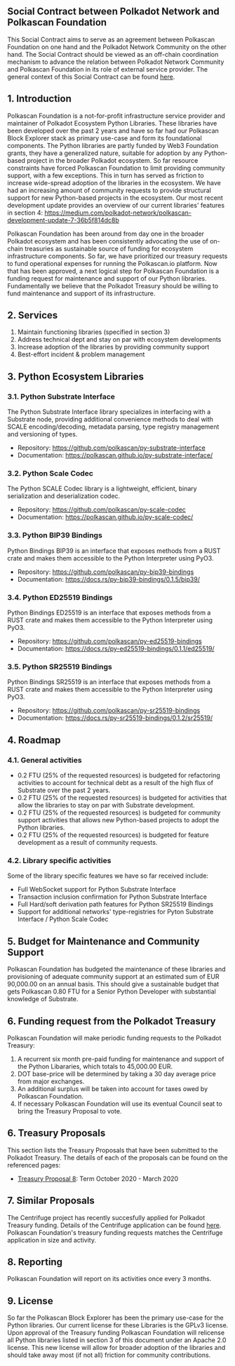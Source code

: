 ## Social Contract between Polkadot Network and Polkascan Foundation
This Social Contract aims to serve as an agreement between Polkascan Foundation on one hand and the Polkadot Network Community on the other hand. The Social Contract should be viewed as an off-chain coordination mechanism to advance the relation between Polkadot Network Community and Polkascan Foundation in its role of external service provider. The general context of this Social Contract can be found [here](https://github.com/polkascan/social-contract/blob/master/README.md).

## 1. Introduction
Polkascan Foundation is a not-for-profit infrastructure service provider and maintainer of Polkadot Ecosystem Python Libraries. These libraries have been developed over the past 2 years and have so far had our Polkascan Block Explorer stack as primary use-case and form its foundational components. The Python libraries are partly funded by Web3 Foundation grants, they have a generalized nature, suitable for adoption by any Python-based project in the broader Polkadot ecosystem. So far resource constraints have forced Polkascan Foundation to limit providing community support, with a few exceptions. This in turn has served as friction to increase wide-spread adoption of the libraries in the ecosystem. We have had an increasing amount of community requests to provide structural support for new Python-based projects in the ecosystem. Our most recent development update provides an overview of our current libraries' features in section 4: https://medium.com/polkadot-network/polkascan-development-update-7-36b5f814dc8b

Polkascan Foundation has been around from day one in the broader Polkadot ecosystem and has been consistently advocating the use of on-chain treasuries as sustainable source of funding for ecosystem infrastructure components. So far, we have prioritized our treasury requests to fund operational expenses for running the Polkascan.io platform. Now that has been approved, a next logical step for Polkascan Foundation is a funding request for maintenance and support of our Python libraries. Fundamentally we believe that the Polkadot Treasury should be willing to fund maintenance and support of its infrastructure.

## 2. Services
1. Maintain functioning libraries (specified in section 3)
2. Address technical dept and stay on par with ecosystem developments
3. Increase adoption of the libraries by providing community support
4. Best-effort incident & problem management

## 3. Python Ecosystem Libraries
### 3.1. Python Substrate Interface
The Python Substrate Interface library specializes in interfacing with a Substrate node, providing additional convenience methods to deal with SCALE encoding/decoding, metadata parsing, type registry management and versioning of types.
- Repository: https://github.com/polkascan/py-substrate-interface
- Documentation: https://polkascan.github.io/py-substrate-interface/

### 3.2. Python Scale Codec
The Python SCALE Codec library is a lightweight, efficient, binary serialization and deserialization codec.
- Repository: https://github.com/polkascan/py-scale-codec
- Documentation: https://polkascan.github.io/py-scale-codec/

### 3.3. Python BIP39 Bindings
Python Bindings BIP39 is an interface that exposes methods from a RUST crate and makes them accessible to the Python Interpreter using PyO3.
- Repository: https://github.com/polkascan/py-bip39-bindings
- Documentation: https://docs.rs/py-bip39-bindings/0.1.5/bip39/

### 3.4. Python ED25519 Bindings
Python Bindings ED25519 is an interface that exposes methods from a RUST crate and makes them accessible to the Python Interpreter using PyO3.
- Repository: https://github.com/polkascan/py-ed25519-bindings
- Documentation: https://docs.rs/py-ed25519-bindings/0.1.1/ed25519/

### 3.5. Python SR25519 Bindings
Python Bindings SR25519 is an interface that exposes methods from a RUST crate and makes them accessible to the Python Interpreter using PyO3.
- Repository: https://github.com/polkascan/py-sr25519-bindings
- Documentation: https://docs.rs/py-sr25519-bindings/0.1.2/sr25519/

## 4. Roadmap
### 4.1. General activities
- 0.2 FTU (25% of the requested resources) is budgeted for refactoring activities to account for technical debt as a result of the high flux of Substrate over the past 2 years.
- 0.2 FTU (25% of the requested resources) is budgeted for activities that allow the libraries to stay on par with Substrate development.
- 0.2 FTU (25% of the requested resources) is budgeted for community support activities that allows new Python-based projects to adopt the Python libraries.
- 0.2 FTU (25% of the requested resources) is budgeted for feature development as a result of community requests. 

### 4.2. Library specific activities
Some of the library specific features we have so far received include:
- Full WebSocket support for Python Substrate Interface
- Transaction inclusion confirmation for Python Substrate Interface
- Full Hard/soft derivation path features for Python SR25519 Bindings
- Support for additional networks' type-registries for Pyton Substrate Interface / Python Scale Codec

## 5. Budget for Maintenance and Community Support
Polkascan Foundation has budgeted the maintenance of these libraries and provisioning of adequate community support at an estimated sum of EUR 90,000.00 on an annual basis. This should give a sustainable budget that gets Polkascan 0.80 FTU for a Senior Python Developer with substantial knowledge of Substrate.

## 6. Funding request from the Polkadot Treasury
Polkascan Foundation will make periodic funding requests to the Polkadot Treasury:
1. A recurrent six month pre-paid funding for maintenance and support of the Python Libararies, which totals to 45,000.00 EUR.
2. DOT base-price will be determined by taking a 30 day average price from major exchanges.
3. An additional surplus will be taken into account for taxes owed by Polkascan Foundation.
4. If necessary Polkascan Foundation will use its eventual Council seat to bring the Treasury Proposal to vote.

## 6. Treasury Proposals
This section lists the Treasury Proposals that have been submitted to the Polkadot Treasury.
The details of each of the proposals can be found on the referenced pages:
- [Treasury Proposal 8](https://github.com/polkascan/social-contract/blob/master/polkadot/treasury-proposal-008.md): Term October 2020 - March 2020

## 7. Similar Proposals
The Centrifuge project has recently succesfully applied for Polkadot Treasury funding. 
Details of the Centrifuge application can be found [here](https://polkadot.polkassembly.io/post/39).
Polkascan Foundation's treasury funding requests matches the Centrifuge application in size and activity.

## 8. Reporting
Polkascan Foundation will report on its activities once every 3 months.

## 9. License
So far the Polkascan Block Explorer has been the primary use-case for the Python libraries. Our current license for these Libraries is the GPLv3 license. Upon approval of the Treasury funding Polkascan Foundation will relicense all Python libraries listed in section 3 of this document under an Apache 2.0 license. This new license will allow for broader adoption of the libraries and should take away most (if not all) friction for community contributions.

